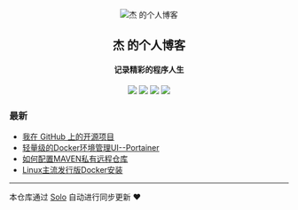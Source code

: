 <p align="center"><img alt="杰 的个人博客" src="https://static.b3log.org/images/brand/solo-128.png"></p><h2 align="center">
杰 的个人博客
</h2>

<h4 align="center">记录精彩的程序人生</h4>
<p align="center"><a title="杰 的个人博客" target="_blank" href="https://github.com/yangdingjie/solo-blog"><img src="https://img.shields.io/github/last-commit/yangdingjie/solo-blog.svg?style=flat-square&color=FF9900"></a>
<a title="GitHub repo size in bytes" target="_blank" href="https://github.com/yangdingjie/solo-blog"><img src="https://img.shields.io/github/repo-size/yangdingjie/solo-blog.svg?style=flat-square"></a>
<a title="Solo Version" target="_blank" href="https://github.com/88250/solo/releases"><img src="https://img.shields.io/badge/solo-4.2.0-f1e05a.svg?style=flat-square&color=blueviolet"></a>
<a title="Hits" target="_blank" href="https://github.com/88250/hits"><img src="https://hits.b3log.org/yangdingjie/solo-blog.svg"></a></p>

### 最新

* [我在 GitHub 上的开源项目](https://yangdj.cn/my-github-repos)
* [轻量级的Docker环境管理UI--Portainer](https://yangdj.cn/articles/2019/12/25/1577286137240.html)
* [如何配置MAVEN私有远程仓库](https://yangdj.cn/articles/2019/12/09/1575897225619.html)
* [Linux主流发行版Docker安装](https://yangdj.cn/articles/2019/11/23/1574505910249.html)



---

本仓库通过 [Solo](https://github.com/88250/solo) 自动进行同步更新 ❤️ 